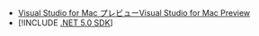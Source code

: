 * [<span data-ttu-id="36fa7-101">Visual Studio for Mac プレビュー</span><span class="sxs-lookup"><span data-stu-id="36fa7-101">Visual Studio for Mac Preview</span></span>](https://visualstudio.microsoft.com/vs/mac/)
* [!INCLUDE [.NET 5.0 SDK](~/includes/5.0-SDK.md)]
